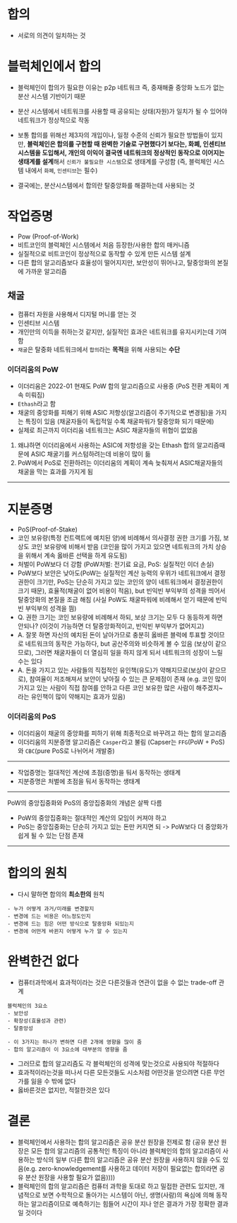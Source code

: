 # 합의
- 서로의 의견이 일치하는 것

# 블럭체인에서 합의
- 블럭체인이 합의가 필요한 이유는 p2p 네트워크 즉, 중재해줄 중앙화 노드가 없는 분산 시스템 기반이기 때문
- 분산 시스템에서 네트워크를 사용할 때 공유되는 상태(자원)가 일치가 될 수 있어야 네트워크가 정상적으로 작동
- 보통 합의를 위해선 제3자의 개입이나, 일정 수준의 신뢰가 필요한 방법들이 있지만, **블럭체인은 합의를 구현할 때 완벽한 기술로 구현했다기 보다는, 화폐, 인센티브 시스템을 도입해서, 
개인의 이익이 결국엔 네트워크의 정상적인 동작으로 이어지는 생태계를 설계**해서 `신뢰가 불필요한 시스템`으로 생태계를 구성함 (즉, 블럭체인 시스템 내에서 `화폐`, `인센티브`는 필수)

- 결국에는, 분산시스템에서 합의란 탈중앙화를 해결하는데 사용되는 것

# 작업증명
- Pow (Proof-of-Work)
- 비트코인의 블럭체인 시스템에서 처음 등장한/사용한 합의 매커니즘
- 실질적으로 비트코인이 정상적으로 동작할 수 있게 만든 시스템 설계
- 다른 합의 알고리즘보다 효율성이 떨어지지만, 보안성이 뛰어나고, 탈중앙화의 본질에 가까운 알고리즘

## 채굴
- 컴퓨터 자원을 사용해서 디지털 머니를 얻는 것
- 인센티브 시스템
- 개인만의 이득을 취하는것 같지만, 실질적인 효과은 네트워크를 유지시키는데 기여함
- `채굴`은 탈중화 네트워크에서 `합의`라는 **목적**을 위해 사용되는 **수단**

### 이더리움의 PoW
- 이더리움은 2022-01 현재도 PoW 합의 알고리즘으로 사용중 (PoS 전환 계획이 계속 미뤄짐)
- `Ethash`라고 함
- 채굴의 중앙화를 피해기 위해 ASIC 저항성(알고리즘이 주기적으로 변경됨)을 가지는 특징이 있음 (채굴자들이 독립적일 수록 채굴파워가 탈중앙화 되기 때문에)
- 실제로 최근까지 이더리움 네트워크는 ASIC 채굴자들의 위협이 없었음
1. 왜냐하면 이더리움에서 사용하는 ASIC에 저항성을 갖는 Ethash 합의 알고리즘때문에 ASIC 채굴기를 커스텀하려는데 비용이 많이 듦
2. PoW에서 PoS로 전환하려는 이더리움의 계획이 계속 늦춰져서 ASIC채굴자들의 채굴을 막는 효과를 가지게 됨

---

# 지분증명
- PoS(Proof-of-Stake)
- 코인 보유량(특정 컨트랙트에 예치된 양)에 비례해서 의사결정 권한 크기를 가짐, 보상도 코인 보유량에 비해서 받음 (코인을 많이 가지고 있으면 네트워크의 가치 상승을 위해서 계속 옳바른 선택을 하게 유도됨)
- 처벌이 PoW보다 더 강함 (PoW처벌: 전기료 요금, PoS: 실질적인 이더 손실)
- PoW보다 보안은 낮아도(PoW는 실질적인 계산 능력의 우위가 네트워크에서 결정권한이 크기만, PoS는 단순히 가지고 있는 코인의 양이 네트워크에서 결정권한이 크기 때문), 효율적(채굴이 없어 비용이 적음), but 빈익빈 부익부의 성격을 띄어서 탈중앙화의 본질을 조금 해침 (사실 PoW도 채굴파워에 비례해서 얻기 때문에 빈익빈 부익부의 성격을 띔)
- Q. 권한 크기는 코인 보유량에 비례해서 하되, 보상 크기는 모두 다 동등하게 하면 안되나? (이것이 가능하면 더 탈중앙화적이고, 빈익빈 부익부가 없어지고)
- A. 잘못 하면 자신의 예치된 돈이 날아가므로 충분히 옳바른 블럭에 투표할 것이므로 네트워크의 동작은 가능하다, but 공산주의와 비슷하게 볼 수 있음 (보상이 같으므로), 그러면 채굴자들이 더 열심히 일을 하지 않게 되서 네트워크의 성장이 느릴 수는 있다
- A. 돈을 가지고 있는 사람들의 직접적인 유인책(유도)가 약해지므로(보상이 같으므로), 참여율이 저조해져서 보안이 낮아질 수 있는 큰 문제점이 존재 (e.g. 코인 많이 가지고 있는 사람이 직접 참여를 안하고 다른 코인 보유한 많은 사람이 해주겠지~ 라는 유인책이 많이 약해지는 효과가 있음)

### 이더리움의 PoS
- 이더리움이 채굴의 중앙화를 피하기 위해 최종적으로 바꾸려고 하는 합의 알고리즘
- 이더리움의 지분증명 알고리즘은 `Casper`라고 불림 (Capser는 `FFG`(PoW + PoS)와 `CBC`(pure PoS로 나뉘어서 개발중)

---

- 작업증명는 절대적인 계산에 초점(증명)을 둬서 동작하는 생태계
- 지분증명은 처벌에 초점을 둬서 동작하는 생태계

---

PoW의 중앙집중화와 PoS의 중앙집중화의 개념은 살짝 다름
- PoW의 중앙집중화는 절대적인 계산의 모임이 커져야 하고
- PoS는 중앙집중화는 단순히 가지고 있는 돈만 커지면 되 -> PoW보다 더 중앙화가 쉽게 될 수 있는 단점 존재

---

# 합의의 원칙
- 다시 말하면 합의의 **최소한의** 원칙
```
- 누가 어떻게 과거/미래를 변경할지
- 변경에 드는 비용은 어느정도인지
- 변경에 드는 힘은 어떤 방식으로 탈중앙화 되있는지
- 변경에 어떤게 바뀐지 어떻게 누가 알 수 있는지
```

# 완벽한건 없다
- 컴퓨터과학에서 효과적이라는 것은 다른것들과 연관이 없을 수 없는 trade-off 관계
```
블럭체인의 3요소
- 보안성
- 확장성(효율성과 관련)
- 탈중앙성

- 이 3가지는 하나가 변하면 다른 2개에 영향을 많이 줌
- 합의 알고리즘이 이 3요소에 대부분의 영향을 줌
```
- 그러므로 합의 알고리즘도 각 블럭체인의 성격에 맞는것으로 사용되야 적절하다
- 효과적이라는것을 떠나서 다른 모든것들도 시소처럼 어떤것을 얻으려면 다른 무언가를 잃을 수 밖에 없다
- 옳바른것은 없지만, 적절한것은 있다



# 결론
- 블럭체인에서 사용하는 합의 알고리즘은 공유 분산 원장을 전제로 함 (공유 분산 원장은 모든 합의 알고리즘의 공통적인 특징이 아니라 블럭체인의 합의 알고리즘이 사용하는 방식의 일부 (다른 합의 알고리즘은 공유 분산 원장을 사용하지 않을 수도 있음(e.g. zero-knowledgement를 사용하고 데이터 저장이 필요없는 합의라면 공유 분산 원장을 사용할 필요가 없음))))
- 블럭체인의 합의 알고리즘은 컴퓨터 과학을 토대로 하고 밀접한 관련도 있지만, 개념적으로 보면 수학적으로 돌아가는 시스템이 아닌, 생명(사람)의 욕심에 의해 동작하는 알고리즘이므로 예측하기는 힘들어 시간이 지나 얻은 결과가 가장 정확한 결과일 것이다











